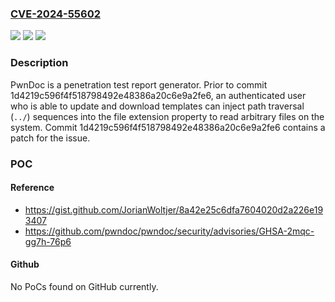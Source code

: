 ### [CVE-2024-55602](https://cve.mitre.org/cgi-bin/cvename.cgi?name=CVE-2024-55602)
![](https://img.shields.io/static/v1?label=Product&message=pwndoc&color=blue)
![](https://img.shields.io/static/v1?label=Version&message=%3D%20%3C%201d4219c596f4f518798492e48386a20c6e9a2fe6%20&color=brighgreen)
![](https://img.shields.io/static/v1?label=Vulnerability&message=CWE-22%3A%20Improper%20Limitation%20of%20a%20Pathname%20to%20a%20Restricted%20Directory%20('Path%20Traversal')&color=brighgreen)

### Description

PwnDoc is a penetration test report generator. Prior to commit 1d4219c596f4f518798492e48386a20c6e9a2fe6, an authenticated user who is able to update and download templates can inject path traversal (`../`) sequences into the file extension property to read arbitrary files on the system. Commit 1d4219c596f4f518798492e48386a20c6e9a2fe6 contains a patch for the issue.

### POC

#### Reference
- https://gist.github.com/JorianWoltjer/8a42e25c6dfa7604020d2a226e193407
- https://github.com/pwndoc/pwndoc/security/advisories/GHSA-2mqc-gg7h-76p6

#### Github
No PoCs found on GitHub currently.


